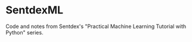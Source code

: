 # SentdexML
Code and notes from Sentdex's "Practical Machine Learning Tutorial with Python" series. 
